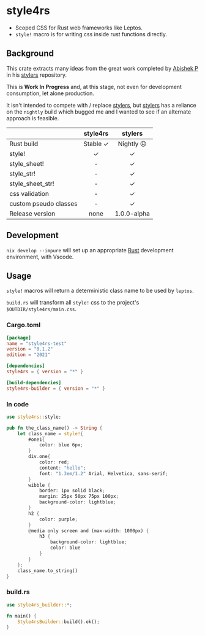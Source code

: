 # style4rs

* Scoped CSS for Rust web frameworks like Leptos.
* `style!` macro is for writing css inside rust functions directly.

## Background

This crate extracts many ideas from the great work completed by [Abishek P](https://github.com/abishekatp) in his [stylers](https://github.com/abishekatp/stylers) repository.

This is **Work In Progress** and, at this stage, not even for development consumption, let alone production.

It isn't intended to compete with / replace [stylers](https://github.com/abishekatp/stylers), but [stylers](https://github.com/abishekatp/stylers) has a reliance on the `nightly` build which bugged me and I wanted to see if an alternate approach is feasible.

|                       | style4rs |   stylers   |
|-----------------------|:--------:|:-----------:|
| Rust build            | Stable ✓ |  Nightly ☹  |
| style!                |    ✓     |      ✓      |
| style_sheet!          |    -     |      ✓      |
| style_str!            |    -     |      ✓      |
| style_sheet_str!      |    -     |      ✓      |
| css validation        |    -     |      ✓      |
| custom pseudo classes |    -     |      ✓      |
| Release version       |   none   | 1.0.0-alpha |

## Development

`nix develop --impure` will set up an appropriate [Rust](https://www.rust-lang.org/) development environment, with Vscode.

## Usage

`style!` macros will return a deterministic class name to be used by `leptos`.

`build.rs` will transform all `style!` css to the project's `$OUTDIR/style4rs/main.css`.

### Cargo.toml

```toml
[package]
name = "style4rs-test"
version = "0.1.2"
edition = "2021"

[dependencies]
style4rs = { version = "*" }

[build-dependencies]
style4rs-builder = { version = "*" }
```

### In code

```rust
use style4rs::style;

pub fn the_class_name() -> String {
    let class_name = style!{
        #one1{
            color: blue 6px;
        }
        div.one{
            color: red;
            content: "hello";
            font: "1.3em/1.2" Arial, Helvetica, sans-serif;
        }
        wibble {
            border: 1px solid black;
            margin: 25px 50px 75px 100px;
            background-color: lightblue;
        }
        h2 {
            color: purple;
        }
        @media only screen and (max-width: 1000px) {
            h3 {
                background-color: lightblue;
                color: blue
            }
        }
    };
    class_name.to_string()
}
```

### build.rs

```rust
use style4rs_builder::*;

fn main() {
    Style4rsBuilder::build().ok();
}
```